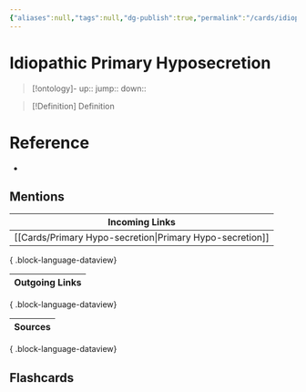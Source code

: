 ```yaml
---
{"aliases":null,"tags":null,"dg-publish":true,"permalink":"/cards/idiopathic-primary-hyposecretion/","dgPassFrontmatter":true}
---
```


# Idiopathic Primary Hyposecretion

> [!ontology]-
> up:: 
> jump:: 
> down:: 

> [!Definition] Definition

# Reference

- 

## Mentions

| Incoming Links                                              |
| ----------------------------------------------------------- |
| [[Cards/Primary Hypo-secretion\|Primary Hypo-secretion]] |

{ .block-language-dataview}

| Outgoing Links |
| -------------- |

{ .block-language-dataview}

| Sources |
| ------- |

{ .block-language-dataview}

## Flashcards